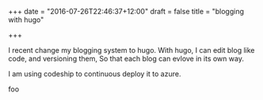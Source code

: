 +++
date = "2016-07-26T22:46:37+12:00"
draft = false
title = "blogging with hugo"

+++

I recent change my blogging system to hugo. With hugo, I can edit blog like code, and versioning them, So that each blog can evlove in its own way.

I am using codeship to continuous deploy it to azure.

foo
